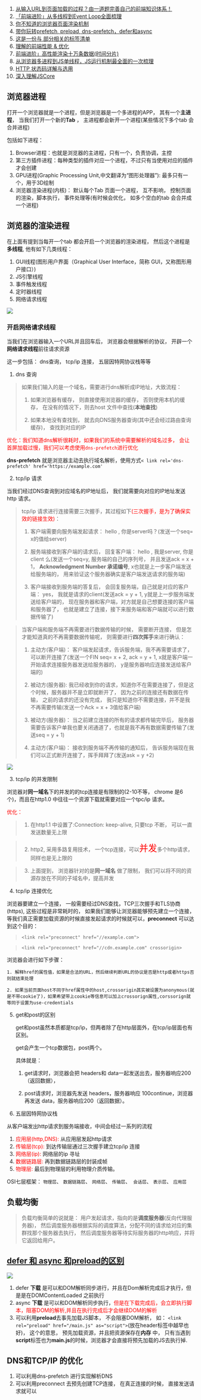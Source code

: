1. [从输入URL到页面加载的过程？由一道题完善自己的前端知识体系！](https://www.jianshu.com/p/7e7c8b8a3d0e)
2. [「前端进阶」从多线程到Event Loop全面梳理](https://juejin.im/post/5d5b4c2df265da03dd3d73e5)
3. [你不知道的浏览器页面渲染机制](https://juejin.im/post/5ca0c0abe51d4553a942c17d)
4. [带你玩转prefetch, preload, dns-prefetch，defer和async](https://segmentfault.com/a/1190000011577248)
5. [这是一份与 <head> 部分相关的标签清单](https://github.com/Amery2010/HEAD)
6. [理解的前端性能 & 优化](https://zhuanlan.zhihu.com/p/33825610)
7. [前端进阶」高性能渲染十万条数据(时间分片)](https://juejin.im/post/5d76f469f265da039a28aff7)
8. [从浏览器多进程到JS单线程，JS运行机制最全面的一次梳理](https://segmentfault.com/a/1190000012925872)
9. [HTTP 状态码详解与选用](https://segmentfault.com/a/1190000006058316)
10. [深入理解JSCore](https://juejin.im/post/5b7f6a27e51d4538b063f233)

## 浏览器进程
打开一个浏览器就是一个进程，但是浏览器是一个多进程的APP， 其有一个**主进程**， 当我们打开一个新的**Tab** ， 主进程都会新开一个进程(某些情况下多个tab 会合并进程)

包括如下进程：

1. Browser进程：也就是浏览器的主进程，只有一个，负责协调，主控
2. 第三方插件进程：每种类型的插件对应一个进程，不过只有当使用对应的插件才会创建
3. GPU进程(Graphic Processing Unit,中文翻译为“图形处理器”): 最多只有一个，用于3D绘制
4. 浏览器渲染进程(内核)： 默认每个Tab 页面一个进程， 互不影响， 控制页面的渲染，脚本执行， 事件处理等(有时候会优化， 如多个空白的tab 会合并成一个进程)

## 浏览器的渲染进程

在上面有提到当每开一个tab 都会开启一个浏览器的渲染进程， 然后这个进程是**多线程**, 他有如下几类线程：

1. GUI线程(图形用户界面（Graphical User Interface，简称 GUI，又称图形用户接口）)
2. JS引擎线程
3. 事件触发线程
4. 定时器线程
5. 网络请求线程

![](https://upload-images.jianshu.io/upload_images/3358344-74350b8bedb7864c?imageMogr2/auto-orient/strip|imageView2/2/format/webp)

### 开启网络请求线程

当我们在浏览器输入一个URL并且回车后， 浏览器会根据解析的协议， 开辟一个**网络请求线程**前往请求资源

这一步包括： dns查询， tcp/ip 连接， 五层因特网协议栈等等

1. dns 查询
> 如果我们输入的是一个域名，需要进行dns解析成IP地址，大致流程：
>
> 1. 如果浏览器有缓存， 则直接使用浏览器的缓存， 否则使用本机的缓存， 在没有的情况下，则去host 文件中查找(**本地查找**)
>
> 2. 如果本地没有查找到， 就去向DNS服务器查询(其中还会经过路由查询缓存)， 查找到对应的IP 

<font color=red>优化：我们知道dns解析很耗时，如果我们的系统中需要解析的域名过多， 会让首屏加载过慢，我们可以考虑使用`dns-prefetch`进行优化</font>

**dns-prefetch** 就是浏览器主动去执行域名解析，使用方式`< link rel='dns-prefetch' href='https://example.com'`

2. tcp/ip 请求

当我们经过DNS查询到对应域名的IP地址后， 我们就需要向对应的IP地址发送http 请求。

> tcp/ip 请求进行连接需要三次握手，其过程如下<font color="red">(三次握手，是为了确保实效的链接生效)</font>：
>
> 1. 客户端需要向服务端发起请求： hello , 你是server吗？(发送一个seq= x的值给server)
> 
> 2. 服务端接收到客户端的请求后， 回复客户端： hello , 我是server, 你是client 么(发送一个seq=y, 服务端的自己的序列号， 并且发送ack = x + 1， **Acknowledgment Number 承诺编号**, x也就是上一步客户端发送给服务端的， 用来验证这个服务器确实是客户端发送请求的服务端)
> 
> 3. 客户端接收到服务端的答复后， 会回复服务端，自己就是对应的客户端： yes， 我就是请求的client(发送ack = y + 1, y就是上一步服务端发送给客户端的， 现在服务器和客户端，对方就是自己想要连接的客户端和服务器了， 也就是建立了连接，接下来服务端和客户端就可以进行数据传输了)

> 当客户端和服务端不再需要进行数据传输的时候， 需要断开连接， 但是怎才能知道真的不再需要数据传输呢， 则需要进行**四次挥手**来进行确认：
>
> 1. 主动方(客户端)： 客户端发起请求，告诉服务端，我不再需要请求了， 可以断开连接了(发送一个FIN seq= x + 2, ack = y + 1, x就是客户端一开始请求连接服务器发送给服务器的， y是服务器响应连接发送给客户端的)
> 
> 2. 被动方(服务器): 我已经收到你的请求，知道你不在需要连接了，但是这个时候，服务器并不是立即就断开了， 因为之前的连接还有数据在传输， 之前的请求的还没有完成， 我只是知道你不需要连接，并不是我不再需要传输(发送一个Ack = x + 3值给客户端)
>
> 3. 被动方(服务器)： 当之前建立连接的所有的请求都传输完毕后， 服务器需要告诉客户单我也要关闭通道了，也就是我不再有数据需要传输了(发送seq = y + 1)
> 
> 4. 主动方(客户端)： 接收到服务端不再传输的通知后， 告诉服务端现在我们可以正式断开连接了，挥手拜拜了(发送ask = y +2)

![](https://user-gold-cdn.xitu.io/2018/12/31/168020016083b3d4?imageView2/0/w/1280/h/960/format/webp/ignore-error/1)

3. tcp/ip 的并发限制

浏览器对**同一域名**下的并发的的tcp连接是有限制的(2-10不等， chrome 是6个)，而且在http1.0 中往往一个资源下载就需要对应一个tpc/ip 请求。

<font color="red">优化：</font>
> 1. 在http1.1 中设置了:Connection: keep-alive, 只要tcp 不断， 可以一直发送数量无上限

> 2. http2, 采用多路复用技术， 一个tcp连接，可以<font size=5 color=red>并发</font>多个http请求， 同样也是无上限的

> 3. 上面提到， 浏览器针对的是**同一域名** 做了限制， 我们可以将不同的资源存放在不同的子域名中，提高并发

4. tcp/ip 连接优化

浏览器要建立一个连接， 一般需要经过DNS查找，TCP三次握手和TLS协商(https), 这些过程是非常耗时的， 如果我们能够让浏览器能够预先建立一个连接，等我们真正需要加载资源的时候直接发起请求的时候就可以，**preconnect** 可以达到这个目的：

> `<link rel="preconnect" href="//example.com">`

> `<link rel="preconnect" href="//cdn.example.com" crossorigin>`

浏览器会进行如下步骤：

    1. 解释href的属性值，如果是合法的URL，然后继续判断URL的协议是否是http或者https否则就结束处理

    2. 如果当前页面host不同于href属性中的host,crossorigin其实被设置为anonymous(就是不带cookie了)，如果希望带上cookie等信息可以加上crossorign属性,corssorign就等同于设置为use-credentials


5. get和post的区别

    get和post虽然本质都是tcp/ip，但两者除了在http层面外，在tcp/ip层面也有区别。

    get会产生一个tcp数据包，post两个。

    具体就是：

    1. get请求时，浏览器会把 headers和 data一起发送出去，服务器响应200（返回数据），

    2. post请求时，浏览器先发送 headers，服务器响应 100continue，浏览器再发送 data，服务器响应200（返回数据）。


5. 五层因特网协议栈

从客户端发出http请求到服务端接收，中间会经过一系列的流程
1. <font color=red>应用层(http,DNS):</font> 从应用层发起http请求
2. <font color=red>传输层(tcp):</font> 到达传输层通过三次握手建立tcp/ip 连接
3. <font color=red>网络层(ip):</font> 网络层的ip 寻址
4. <font color=red>数据链路层:</font> 再到数据链路层的封装成帧
5. <font color=red>物理层:</font> 最后到物理层的利用物理介质传输。

OSI七层框架： `物理层`、 `数据链路层`、 `网络层`、 `传输层`、` 会话层`、 `表示层`、 `应用层`

## 负载均衡
> 负载均衡简单的说就是： 用户发起请求，指向的是**调度服务器**(反向代理服务器)， 然后调度服务器根据实际的调度算法，分配不同的请求给对应的集群找那个服务器去执行， 然后调度服务器等待实际服务器的http响应，并将它返回给用户。

## [defer 和 async 和preload的区别](https://segmentfault.com/a/1190000011577248)
![](https://image-static.segmentfault.com/28/4a/284aec5bb7f16b3ef4e7482110c5ddbb_articlex)
1. defer **下载** 是可以和DOM解析同步进行，并且在Dom解析完成后才执行，但是是在DOMContentLoaded 之前执行
2. async **下载** 是可以和DOM解析同步执行，<font color=red>但是在下载完成后，会立即执行脚本，阻塞DOM的解析,并且在执行完成后才会继续DOM的解析</font>
3. 可以利用**preload**去事先加载JS脚本， 不会阻塞DOM解析， 如： `<link rel="preload" href="/main.js" as="script">`(放在header标签中越早也好)， 这个的意思， 预先加载资源，并且把资源保存在**内存** 中， 只有当遇到**script**标签也为**main.js**的时候，浏览器才会直接将预先加载的JS去执行掉.


## DNS和TCP/IP 的优化
1. 可以利用dns-prefetch 进行实现解析DNS
2. 可以利用preconnect 去预先创建TCP连接， 在真正连接的时候， 直接发送请求就可以
